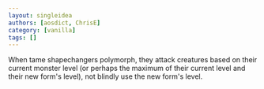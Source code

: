 ```yaml
---
layout: singleidea
authors: [aosdict, ChrisE]
category: [vanilla]
tags: []
---
```

When tame shapechangers polymorph, they attack creatures based on their current monster level (or perhaps the maximum of their current level and their new form's level), not blindly use the new form's level.
